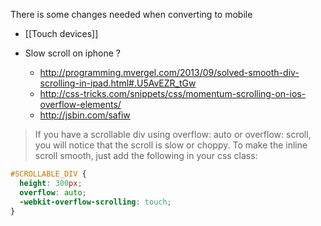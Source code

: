 There is some changes needed when converting to mobile 

* [[Touch devices]]

* Slow scroll on iphone ?   
    * http://programming.mvergel.com/2013/09/solved-smooth-div-scrolling-in-ipad.html#.U5AvEZR_tGw
    * http://css-tricks.com/snippets/css/momentum-scrolling-on-ios-overflow-elements/
    * http://jsbin.com/safiw

> If you have a scrollable div using overflow: auto or overflow: scroll, you will notice that the scroll is slow or choppy. To make the inline scroll smooth, just add the following in your css class:
```` css
#SCROLLABLE_DIV {
  height: 300px;
  overflow: auto;
  -webkit-overflow-scrolling: touch;
}
````